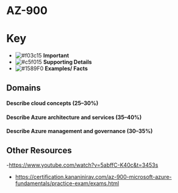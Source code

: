 # AZ-900

# Key
- ![#f03c15](https://placehold.co/15x15/f03c15/f03c15.png) **Important**
- ![#c5f015](https://placehold.co/15x15/c5f015/c5f015.png) **Supporting Details**
- ![#1589F0](https://placehold.co/15x15/1589F0/1589F0.png) **Examples/ Facts**

## Domains
#### Describe cloud concepts (25–30%)
#### Describe Azure architecture and services (35–40%)
#### Describe Azure management and governance (30–35%)

## Other Resources
-https://www.youtube.com/watch?v=5abffC-K40c&t=3453s
- https://certification.kananinirav.com/az-900-microsoft-azure-fundamentals/practice-exam/exams.html
